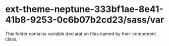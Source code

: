 # ext-theme-neptune-333bf1ae-8e41-41b8-9253-0c6b07b2cd23/sass/var

This folder contains variable declaration files named by their component class.
